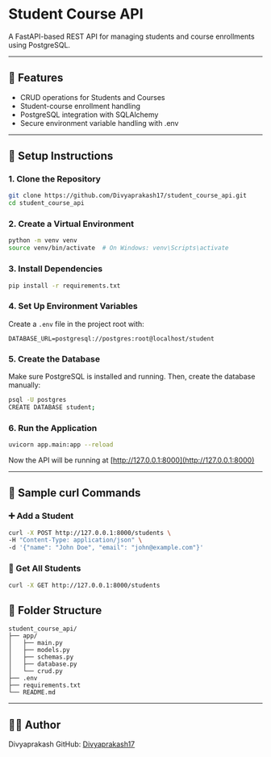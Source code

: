 # Student Course API

A FastAPI-based REST API for managing students and course enrollments using PostgreSQL.

---

## 🚀 Features

* CRUD operations for Students and Courses
* Student-course enrollment handling
* PostgreSQL integration with SQLAlchemy
* Secure environment variable handling with .env

---

## 💠 Setup Instructions

### 1. Clone the Repository

```bash
git clone https://github.com/Divyaprakash17/student_course_api.git
cd student_course_api
```

### 2. Create a Virtual Environment

```bash
python -m venv venv
source venv/bin/activate  # On Windows: venv\Scripts\activate
```

### 3. Install Dependencies

```bash
pip install -r requirements.txt
```

### 4. Set Up Environment Variables

Create a `.env` file in the project root with:

```env
DATABASE_URL=postgresql://postgres:root@localhost/student
```

### 5. Create the Database

Make sure PostgreSQL is installed and running. Then, create the database manually:

```bash
psql -U postgres
CREATE DATABASE student;
```

### 6. Run the Application

```bash
uvicorn app.main:app --reload
```

Now the API will be running at [http://127.0.0.1:8000](http://127.0.0.1:8000)

---

## 📢 Sample curl Commands

### ➕ Add a Student

```bash
curl -X POST http://127.0.0.1:8000/students \
-H "Content-Type: application/json" \
-d '{"name": "John Doe", "email": "john@example.com"}'
```

### 📄 Get All Students

```bash
curl -X GET http://127.0.0.1:8000/students
```


## 📂 Folder Structure

```plaintext
student_course_api/
├── app/
│   ├── main.py
│   ├── models.py
│   ├── schemas.py
│   ├── database.py
│   └── crud.py
├── .env
├── requirements.txt
└── README.md
```

---

## 🧑‍💻 Author

Divyaprakash
GitHub: [Divyaprakash17](https://github.com/Divyaprakash17)


